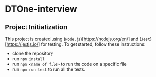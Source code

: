 # DTOne-interview
## Project Initialization
This project is created using (`Node.js`)[https://nodejs.org/en/] and (`Jest`)[https://jestjs.io/] for testing. To get started, follow these instructions:
- clone the repository
- run `npm install`
- run `npm <name of file>` to run the code on a specific file
- run `npm run test` to run all the tests.

